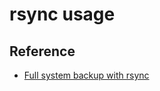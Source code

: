 # rsync usage

## Reference
* [Full system backup with rsync](https://wiki.archlinux.org/index.php/full_system_backup_with_rsync)
